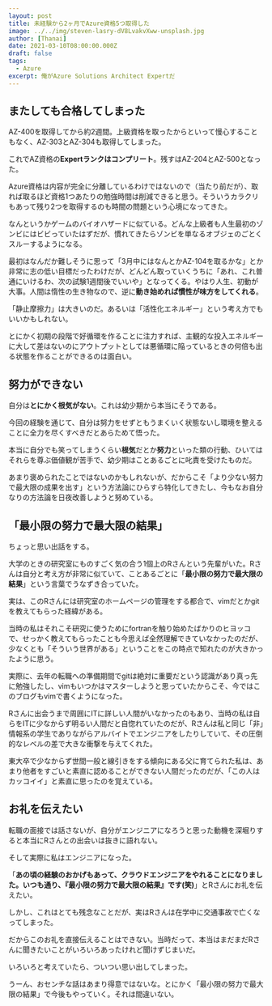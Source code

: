 ```yaml
---
layout: post
title: 未経験から2ヶ月でAzure資格5つ取得した
image: ../../img/steven-lasry-dV8LvakvXww-unsplash.jpg
author: [Thanai]
date: 2021-03-10T08:00:00.000Z
draft: false
tags:
  - Azure
excerpt: 俺がAzure Solutions Architect Expertだ
---
```


<!-- prettier-ignore-start -->

## またしても合格してしまった

AZ-400を取得してから約2週間。上級資格を取ったからといって慢心することもなく、AZ-303とAZ-304も取得してしまった。

これでAZ資格の**Expertランクはコンプリート**。残すはAZ-204とAZ-500となった。

Azure資格は内容が完全に分離しているわけではないので（当たり前だが）、取れば取るほど資格1つあたりの勉強時間は削減できると思う。そういうカラクリもあって残り2つを取得するのも時間の問題という心境になってきた。

なんというかゲームのバイオハザードに似ている。どんな上級者も人生最初のゾンビにはビビっていたはずだが、慣れてきたらゾンビを単なるオブジェのごとくスルーするようになる。

最初はなんだか難しそうに思って「3月中にはなんとかAZ-104を取るかな」とか非常に志の低い目標だったわけだが、どんどん取っていくうちに「あれ、これ普通にいけるわ、次の試験1週間後でいいや」となってくる。やはり人生、初動が大事。人間は惰性の生き物なので、逆に**動き始めれば慣性が味方をしてくれる**。

「静止摩擦力」は大きいのだ。あるいは「活性化エネルギー」という考え方でもいいかもしれない。

とにかく初期の段階で好循環を作ることに注力すれば、主観的な投入エネルギーに大して差はないのにアウトプットとしては悪循環に陥っているときの何倍も出る状態を作ることができるのは面白い。

## 努力ができない

自分は**とにかく根気がない**。これは幼少期から本当にそうである。

今回の経験を通じて、自分は努力をせずともうまくいく状態ないし環境を整えることに全力を尽くすべきだとあらためて悟った。

本当に自分でも笑ってしまうくらい**根気**だとか**努力**といった類の行動、ひいてはそれらを尊ぶ価値観が苦手で、幼少期はことあるごとに叱責を受けたものだ。

あまり褒められたことではないのかもしれないが、だからこそ「より少ない努力で最大限の成果を出す」という方法論にひらすら特化してきたし、今もなお自分なりの方法論を日夜改善しようと努めている。

## 「最小限の努力で最大限の結果」

ちょっと思い出話をする。

大学のときの研究室にものすごく気の合う1個上のRさんという先輩がいた。Rさんは自分と考え方が非常に似ていて、ことあるごとに「**最小限の努力で最大限の結果**」という言葉でうなずき合っていた。

実は、このRさんには研究室のホームページの管理をする都合で、vimだとかgitを教えてもらった経緯がある。

当時の私はそれこそ研究に使うためにfortranを触り始めたばかりのヒヨッコで、せっかく教えてもらったことも今思えば全然理解できていなかったのだが、少なくとも「そういう世界がある」ということをこの時点で知れたのが大きかったように思う。

実際に、去年の転職への準備期間でgitは絶対に重要だという認識があり真っ先に勉強したし、vimもいつかはマスターしようと思っていたからこそ、今ではこのブログもvimで書くようになった。

Rさんに出会うまで周囲にITに詳しい人間がいなかったのもあり、当時の私は自らをITに少なからず明るい人間だと自惚れていたのだが、Rさんは私と同じ「非」情報系の学生でありながらアルバイトでエンジニアをしたりしていて、その圧倒的なレベルの差で大きな衝撃を与えてくれた。

東大卒で少なからず世間一般と線引きをする傾向にある父に育てられた私は、あまり他者をすごいと素直に認めることができない人間だったのだが、「この人はカッコイイ」と素直に思ったのを覚えている。

## お礼を伝えたい

転職の面接では話さないが、自分がエンジニアになろうと思った動機を深堀りすると本当にRさんとの出会いは抜きに語れない。

そして実際に私はエンジニアになった。

「**あの頃の経験のおかげもあって、クラウドエンジニアをやれることになりました。いつも通り、『最小限の努力で最大限の結果』です(笑)**」とRさんにお礼を伝えたい。

しかし、これはとても残念なことだが、実はRさんは在学中に交通事故で亡くなってしまった。

だからこのお礼を直接伝えることはできない。当時だって、本当はまだまだRさんに聞きたいことがいろいろあったけれど聞けずじまいだ。

いろいろと考えていたら、ついつい思い出してしまった。

うーん、おセンチな話はあまり得意ではないな。とにかく「最小限の努力で最大限の結果」で今後もやっていく。それは間違いない。

<!-- prettier-ignore-end -->
